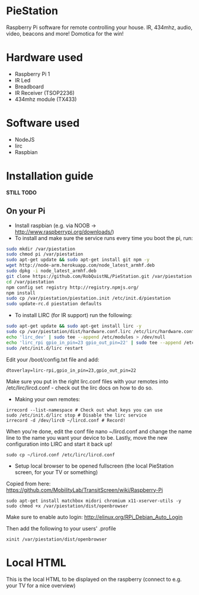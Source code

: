 # PieStation
Raspberry Pi software for remote controlling your house. IR, 434mhz, audio, video, beacons and more! Domotica for the win!

# Hardware used
- Raspberry Pi 1
- IR Led
- Breadboard
- IR Receiver (TSOP2236)
- 434mhz module (TX433)

# Software used
- NodeJS
- lirc
- Raspbian

# Installation guide

**STILL TODO**

## On your Pi
- Install raspbian (e.g. via NOOB -> http://www.raspberrypi.org/downloads/)
- To install and make sure the service runs every time you boot the pi, run:
```bash
sudo mkdir /var/piestation
sudo chmod pi /var/piestation
sudo apt-get update && sudo apt-get install git npm -y
wget http://node-arm.herokuapp.com/node_latest_armhf.deb
sudo dpkg -i node_latest_armhf.deb
git clone https://github.com/RobQuistNL/PieStation.git /var/piestation
cd /var/piestation
npm config set registry http://registry.npmjs.org/
npm install
sudo cp /var/piestation/piestation.init /etc/init.d/piestation
sudo update-rc.d piestation defaults
```

- To install LIRC (for IR support) run the following:
```bash
sudo apt-get update && sudo apt-get install lirc -y
sudo cp /var/piestation/dist/hardware.conf.lirc /etc/lirc/hardware.conf
echo 'lirc_dev' | sudo tee --append /etc/modules > /dev/null
echo 'lirc_rpi gpio_in_pin=23 gpio_out_pin=22' | sudo tee --append /etc/modules > /dev/null
sudo /etc/init.d/lirc restart
```

Edit your /boot/config.txt file and add:
```
dtoverlay=lirc-rpi,gpio_in_pin=23,gpio_out_pin=22
```

Make sure you put in the right lirc.conf files with your remotes into /etc/lirc/lircd.conf - check out the lirc docs on how to do so.

- Making your own remotes:
```
irrecord --list-namespace # Check out what keys you can use
sudo /etc/init.d/lirc stop # Disable the lirc service
irrecord -d /dev/lirc0 ~/lircd.conf # Record!
```

When you're done, edit the conf file nano ~/lircd.conf and change the name line to the name you want your device to be.
Lastly, move the new configuration into LIRC and start it back up!

```
sudo cp ~/lircd.conf /etc/lirc/lircd.conf
```

- Setup local browser to be opened fullscreen (the local PieStation screen, for your TV or something)

Copied from here: https://github.com/MobilityLab/TransitScreen/wiki/Raspberry-Pi

```
sudo apt-get install matchbox midori chromium x11-xserver-utils -y
sudo chmod +x /var/piestation/dist/openbrowser
```

Make sure to enable auto login:
http://elinux.org/RPi_Debian_Auto_Login

Then add the following to your users' .profile
```
xinit /var/piestation/dist/openbrowser
```

# Local HTML
This is the local HTML to be displayed on the raspberry (connect to e.g. your TV for a nice overview)
